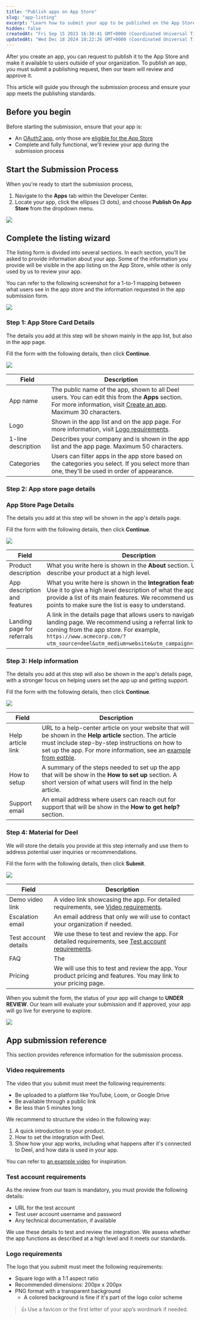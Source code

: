 ```yaml
---
title: "Publish apps on App Store"
slug: "app-listing"
excerpt: "Learn how to submit your app to be published on the App Store"
hidden: false
createdAt: "Fri Sep 15 2023 16:38:41 GMT+0000 (Coordinated Universal Time)"
updatedAt: "Wed Dec 18 2024 10:22:26 GMT+0000 (Coordinated Universal Time)"
---
```

After you create an app, you can request to publish it to the App Store and make it available to users outside of your organization. To publish an app, you must submit a publishing request, then our team will review and approve it.

This article will guide you through the submission process and ensure your app meets the publishing standards.

## Before you begin

Before starting the submission, ensure that your app is:

- An [OAuth2 app](https://developer.deel.com/docs/oauth2), only those are [eligible for the App Store](https://developer.deel.com/docs/oauth2-apps)
- Complete and fully functional, we'll review your app during the submission process

## Start the Submission Process

When you're ready to start the submission process, 

1. Navigate to the **Apps** tab within the Developer Center.
2. Locate your app, click the ellipses (3 dots), and choose **Publish On App Store** from the dropdown menu.

![](https://files.readme.io/f5aae339f605f65d17dcdc6d8b20335961a0cf02117879ea7cee6da276f21450-developer-center-app-publish-calledout.png)


## Complete the listing wizard

The listing form is divided into several sections. In each section, you'll be asked to provide information about your app. Some of the information you provide will be visible in the app listing on the App Store, while other is only used by us to review your app.

You can refer to the following screenshot for a 1-to-1 mapping between what users see in the app store and the information requested in the app submission form.

![](https://files.readme.io/a468b28dd479d23a682a774141033b4085ddf27da427003f9a7b6046ec657284-app-elements-callouts.png)


### Step 1: App Store Card Details

The details you add at this step will be shown mainly in the app list, but also in the app page.

Fill the form with the following details, then click **Continue**.

![](https://files.readme.io/865a3b286b0bd9953b5e35c470e336bbad64c612d34b430d8953ad5c330ea51f-publish-app-step-1.png)


| Field              | Description                                                                                                                                                                                                                      |
| ------------------ | -------------------------------------------------------------------------------------------------------------------------------------------------------------------------------------------------------------------------------- |
| App name           | The public name of the app, shown to all Deel users. You can edit this from the **Apps** section. For more information, visit [Create an app](https://developer.deel.com/docs/oauth2-apps#create-an-app). Maximum 30 characters. |
| Logo               | Shown in the app list and on the app page. For more information, visit [Logo requirements](#logo-requirements).                                                                                                                  |
| 1-line description | Describes your company and is shown in the app list and the app page. Maximum 50 characters.                                                                                                                                     |
| Categories         | Users can filter apps in the app store based on the categories you select. If you select more than one, they'll be used in order of appearance.                                                                                  |

### Step 2: App store page details

### App Store Page Details

The details you add at this step will be shown in the app's details page.

Fill the form with the following details, then click **Continue**.

![](https://files.readme.io/902c4f2f6d649db4bb96da10be0358033de3e9f28d6098a4e7a663437ca45773-publish-app-step-2.png)


| Field                        | Description                                                                                                                                                                                                                                                          |
| ---------------------------- | -------------------------------------------------------------------------------------------------------------------------------------------------------------------------------------------------------------------------------------------------------------------- |
| Product description          | What you write here is shown in the **About** section. Use it to describe your product at a high level.                                                                                                                                                              |
| App description and features | What you write here is shown in the **Integration features** section. Use it to give a high level description of what the app does and provide a list of its main features. We recommend using bullet points to make sure the list is easy to understand.            |
| Landing page for referrals   | A link in the details page that allows users to navigate to your landing page. We recommend using a referral link to track traffic coming from the app store. For example, `https://www.acmecorp.com/?utm_source=deel&utm_medium=website&utm_campaign=integrations`. |

### Step 3: Help information

The details you add at this step will also be shown in the app's details page, with a stronger focus on helping users set the app up and getting support.

Fill the form with the following details, then click **Continue**.

![](https://files.readme.io/344511a55edc73648b1008e2f22077b93c09f68009f2a95e7148ae9027c98ca0-publish-app-step-3.png)


| Field             | Description                                                                                                                                                                                                                                                                          |
| ----------------- | ------------------------------------------------------------------------------------------------------------------------------------------------------------------------------------------------------------------------------------------------------------------------------------ |
| Help article link | URL to a help-center article on your website that will be shown in the **Help article** section. The article must include step-by-step instructions on how to set up the app. For more information, see an [example from eqtble](https://support.eqtble.com/integrations/hris/deel). |
| How to setup      | A summary of the steps needed to set up the app that will be show in the **How to set up** section. A short version of what users will find in the help article.                                                                                                                     |
| Support email     | An email address where users can reach out for support that will be show in the **How to get help?** section.                                                                                                                                                                        |

### Step 4: Material for Deel

We will store the details you provide at this step internally and use them to address potential user inquiries or recommendations.

Fill the form with the following details, then click **Submit**.

![](https://files.readme.io/7d4585532059933fcd6e61a5ea4a622c2d402cf469596e6441b4f6e489745f78-publish-app-step-4.png)


| Field                | Description                                                                                                                      |
| -------------------- | -------------------------------------------------------------------------------------------------------------------------------- |
| Demo video link      | A video link showcasing the app. For detailed requirements, see [Video requirements](#video-requirements).                       |
| Escalation email     | An email address that only we will use to contact your organization if needed.                                                   |
| Test account details | We use these to test and review the app. For detailed requirements, see [Test account requirements](#test-account-requirements). |
| FAQ                  | The                                                                                                                              |
| Pricing              | We will use this to test and review the app. Your product pricing and features. You may link to your pricing page.               |

When you submit the form, the status of your app will change to **UNDER REVIEW**. Our team will evaluate your submission and if approved, your app will go live for everyone to explore.

![](https://files.readme.io/454d7a879dde3ac9b916a664ff5b5d859c8b7314757afe1e83a9471812f64d9b-publish-app-success.png)


## App submission reference

This section provides reference information for the submission process.

### Video requirements

The video that you submit must meet the following requirements:

- Be uploaded to a platform like YouTube, Loom, or Google Drive
- Be available through a public link
- Be less than 5 minutes long

We recommend to structure the video in the following way:

1. A quick introduction to your product.
2. How to set the integration with Deel.
3. Show how your app works, including what happens after it's connected to Deel, and how data is used in your app.

You can refer to [an example video](https://www.youtube.com/watch?v=G3b7XjYwfE0) for inspiration.

### Test account requirements

As the review from our team is mandatory, you must provide the following details:

- URL for the test account
- Test user account username and password
- Any technical documentation, if available

We use these details to test and review the integration. We assess whether the app functions as described at a high level and it meets our standards.

### Logo requirements

The logo that you submit must meet the following requirements:

- Square logo with a 1:1 aspect ratio
- Recommended dimensions: 200px x 200px
- PNG format with a transparent background
  - A colored background is fine if it's part of the logo color scheme

> 👍 Use a favicon or the first letter of your app’s wordmark if needed.
